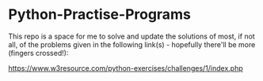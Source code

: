 # Python-Practise-Programs

This repo is a space for me to solve and update the solutions of most, if not all, of the problems given in the following link(s) - hopefully there'll be more (fingers crossed!):

https://www.w3resource.com/python-exercises/challenges/1/index.php
